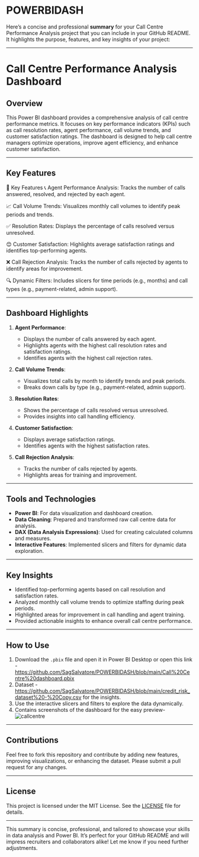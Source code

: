 # POWERBIDASH
Here’s a concise and professional **summary** for your Call Centre Performance Analysis project that you can include in your GitHub README. It highlights the purpose, features, and key insights of your project:

---

# Call Centre Performance Analysis Dashboard

## Overview
This Power BI dashboard provides a comprehensive analysis of call centre performance metrics. It focuses on key performance indicators (KPIs) such as call resolution rates, agent performance, call volume trends, and customer satisfaction ratings. The dashboard is designed to help call centre managers optimize operations, improve agent efficiency, and enhance customer satisfaction.

---

## Key Features
🚀 Key Features
📞 Agent Performance Analysis: Tracks the number of calls answered, resolved, and rejected by each agent.

📈 Call Volume Trends: Visualizes monthly call volumes to identify peak periods and trends.

✅ Resolution Rates: Displays the percentage of calls resolved versus unresolved.

😊 Customer Satisfaction: Highlights average satisfaction ratings and identifies top-performing agents.

❌ Call Rejection Analysis: Tracks the number of calls rejected by agents to identify areas for improvement.

🔍 Dynamic Filters: Includes slicers for time periods (e.g., months) and call types (e.g., payment-related, admin support).

---

## Dashboard Highlights
1. **Agent Performance**:
   - Displays the number of calls answered by each agent.
   - Highlights agents with the highest call resolution rates and satisfaction ratings.
   - Identifies agents with the highest call rejection rates.

2. **Call Volume Trends**:
   - Visualizes total calls by month to identify trends and peak periods.
   - Breaks down calls by type (e.g., payment-related, admin support).

3. **Resolution Rates**:
   - Shows the percentage of calls resolved versus unresolved.
   - Provides insights into call handling efficiency.

4. **Customer Satisfaction**:
   - Displays average satisfaction ratings.
   - Identifies agents with the highest satisfaction rates.

5. **Call Rejection Analysis**:
   - Tracks the number of calls rejected by agents.
   - Highlights areas for training and improvement.

---

## Tools and Technologies
- **Power BI**: For data visualization and dashboard creation.
- **Data Cleaning**: Prepared and transformed raw call centre data for analysis.
- **DAX (Data Analysis Expressions)**: Used for creating calculated columns and measures.
- **Interactive Features**: Implemented slicers and filters for dynamic data exploration.

---

## Key Insights
- Identified top-performing agents based on call resolution and satisfaction rates.
- Analyzed monthly call volume trends to optimize staffing during peak periods.
- Highlighted areas for improvement in call handling and agent training.
- Provided actionable insights to enhance overall call centre performance.

---

## How to Use
1. Download the `.pbix` file and open it in Power BI Desktop or open this link - https://github.com/SagSalvatore/POWERBIDASH/blob/main/Call%20Centre%20dashboard.pbix
2. Dataset - https://github.com/SagSalvatore/POWERBIDASH/blob/main/credit_risk_dataset%20-%20Copy.csv for the insights.
3. Use the interactive slicers and filters to explore the data dynamically.
4. Contains screenshots of the dashboard for the easy preview- ![callcentre](https://github.com/user-attachments/assets/18a804be-b000-46e0-9676-ddbf7a455920)


---

## Contributions
Feel free to fork this repository and contribute by adding new features, improving visualizations, or enhancing the dataset. Please submit a pull request for any changes.

---

## License
This project is licensed under the MIT License. See the [LICENSE](LICENSE) file for details.

---

This summary is concise, professional, and tailored to showcase your skills in data analysis and Power BI. It’s perfect for your GitHub README and will impress recruiters and collaborators alike! Let me know if you need further adjustments.

